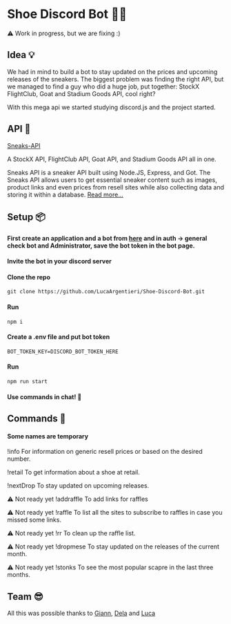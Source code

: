 # Shoe Discord Bot 🤖👟
⚠️ Work in progress, but we are fixing :)
## Idea 💡
We had in mind to build a bot to stay updated on the prices and upcoming releases of the sneakers.
The biggest problem was finding the right API, but we managed to find a guy who did a huge job, put together: StockX FlightClub, Goat and Stadium Goods API, cool right?


With this mega api we started studying discord.js and the project started.

## API 👟
[Sneaks-API](https://github.com/druv5319/Sneaks-API)

A StockX API, FlightClub API, Goat API, and Stadium Goods API all in one.

Sneaks API is a sneaker API built using Node.JS, Express, and Got. The Sneaks API allows users to get essential sneaker content such as images, product links and even prices from resell sites while also collecting data and storing it within a database.
[Read more...](https://github.com/druv5319/Sneaks-API)

## Setup 📦

#### First create an application and a bot from [here](https://discord.com/developers/applications) and in auth -> general check bot and Administrator, save the bot token in the bot page.

#### Invite the bot in your discord server

#### Clone the repo
```
git clone https://github.com/LucaArgentieri/Shoe-Discord-Bot.git
```

#### Run
```
npm i
```

#### Create a .env file and put bot token
```
BOT_TOKEN_KEY=DISCORD_BOT_TOKEN_HERE 
```

#### Run
```
npm run start
```

#### Use commands in chat! 🎉

## Commands 🤖
#### Some names are temporary

!info
For information on generic resell prices or based on the desired number.

!retail
To get information about a shoe at retail.

!nextDrop
To stay updated on upcoming releases.


⚠️ Not ready yet
!addraffle
To add links for raffles

⚠️ Not ready yet
!raffle
To list all the sites to subscribe to raffles in case you missed some links.

⚠️ Not ready yet
!rr
To clean up the raffle list.


⚠️ Not ready yet
!dropmese
To stay updated on the releases of the current month.

⚠️ Not ready yet
!stonks
To see the most popular scapre in the last three months.

## Team 😎
All this was possible thanks to [Giann](https://github.com/giannandreanobu), [Dela](https://github.com/delaConsuela) and [Luca](https://github.com/LucaArgentieri)
